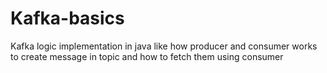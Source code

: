 # Kafka-basics
Kafka logic implementation in java like how  producer and consumer works to create message in topic and how to fetch them using consumer
